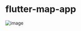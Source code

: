 # flutter-map-app
![image](https://github.com/willy0103/flutter-map-app/assets/79899893/83ee41be-0744-447b-839c-4e3ffb40b6ff)
